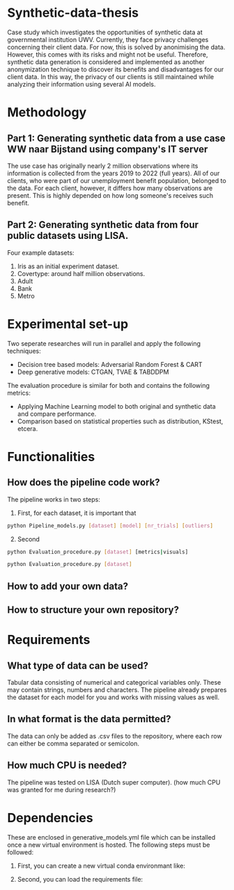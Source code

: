 # Synthetic-data-thesis
Case study which investigates the opportunities of synthetic data at governmental institution UWV. Currently, they face privacy challenges concerning their client data.
For now, this is solved by anonimising the data. However, this comes with its risks and might not be useful. Therefore, synthetic data generation is considered and implemented as another anonymization technique to discover its benefits and disadvantages for our client data. In this way, the privacy of our clients is still maintained while analyzing their information using several AI models.

# Methodology
## Part 1: Generating synthetic data from a use case WW naar Bijstand using company's IT server

The use case has originally nearly 2 million observations where its information is collected from the years 2019 to 2022 (full years). All of our clients, who were part of our unemployment benefit population, belonged to the data. For each client, however, it differs how many observations are present. This is highly depended on how long someone's receives such benefit. 

## Part 2: Generating synthetic data from four public datasets using LISA.
Four example datasets:
1. Iris as an initial experiment dataset.
2. Covertype: around half million observations.
3. Adult
4. Bank
5. Metro

# Experimental set-up
Two seperate researches will run in parallel and apply the following techniques:
- Decision tree based models: Adversarial Random Forest & CART
- Deep generative models: CTGAN, TVAE & TABDDPM

The evaluation procedure is similar for both and contains the following metrics:
- Applying Machine Learning model to both original and synthetic data and compare performance.
- Comparison based on statistical properties such as distribution, KStest, etcera.

# Functionalities

## How does the pipeline code work?
The pipeline works in two steps:
1. First, for each dataset, it is important that
  ``` bash
  python Pipeline_models.py [dataset] [model] [nr_trials] [outliers]
  ```
2. Second
  ``` bash
  python Evaluation_procedure.py [dataset] [metrics|visuals]
  ```
  ``` bash
  python Evaluation_procedure.py [dataset] 
  ```
## How to add your own data?

## How to structure your own repository?

# Requirements

## What type of data can be used?
Tabular data consisting of numerical and categorical variables only. These may contain strings, numbers and characters. The pipeline already prepares the dataset for each model for you and works with missing values as well. 

## In what format is the data permitted?
The data can only be added as .csv files to the repository, where each row can either be comma separated or semicolon. 


## How much CPU is needed?
The pipeline was tested on LISA (Dutch super computer). (how much CPU was granted for me during research?)

# Dependencies
These are enclosed in generative_models.yml file which can be installed once a new virtual environment is hosted.
The following steps must be followed:
1. First, you can create a new virtual conda environmant like:
  
2. Second, you can load the requirements file:
  
